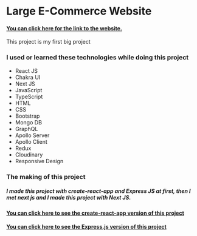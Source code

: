# Large E-Commerce Website

#### [You can click here for the link to the website.](https://large.vercel.app/)

This project is my first big project

### I used or learned these technologies while doing this project

* React JS
* Chakra UI
* Next JS
* JavaScript
* TypeScript
* HTML
* CSS
* Bootstrap
* Mongo DB
* GraphQL
* Apollo Server
* Apollo Client
* Redux
* Cloudinary
* Responsive Design


### The making of this project

##### I made this project with create-react-app and Express JS at first, then I met next js and I made this project with Next JS.

#### [You can click here to see the create-react-app version of this project](https://github.com/KamilcanCelik/Large-E-Commerce-Website-First-Frontend)
#### [You can click here to see the Express.js version of this project](https://github.com/KamilcanCelik/Large-E-Commerce-Website-First-Backend)
